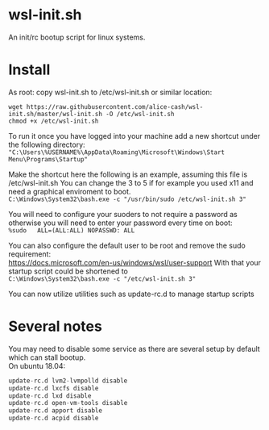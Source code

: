 # wsl-init.sh

An init/rc bootup script for linux systems.

# Install
As root: copy wsl-init.sh to /etc/wsl-init.sh or similar location:
```
wget https://raw.githubusercontent.com/alice-cash/wsl-init.sh/master/wsl-init.sh -O /etc/wsl-init.sh
chmod +x /etc/wsl-init.sh
```

To run it once you have logged into your machine add a new shortcut under the following directory:   
```"C:\Users\%USERNAME%\AppData\Roaming\Microsoft\Windows\Start Menu\Programs\Startup"```

Make the shortcut here the following is an example, assuming this file is /etc/wsl-init.sh
You can change the 3 to 5 if for example you used x11 and need a graphical enviroment to boot.       
```C:\Windows\System32\bash.exe -c "/usr/bin/sudo /etc/wsl-init.sh 3"```

You will need to configure your suoders to not require a password as otherwise you will need to enter your password every time on boot:      
```%sudo   ALL=(ALL:ALL) NOPASSWD: ALL```

You can also configure the default user to be root and remove the sudo requirement:    
https://docs.microsoft.com/en-us/windows/wsl/user-support
With that your startup script could be shortened to     
```C:\Windows\System32\bash.exe -c "/etc/wsl-init.sh 3"```

You can now utilize utilities such as update-rc.d to manage startup scripts

# Several notes
You may need to disable some service as there are several setup by default which can stall bootup.    
On ubuntu 18.04:
```update-rc.d lvm2-lvmetad disable
update-rc.d lvm2-lvmpolld disable
update-rc.d lxcfs disable
update-rc.d lxd disable
update-rc.d open-vm-tools disable
update-rc.d apport disable
update-rc.d acpid disable
```
